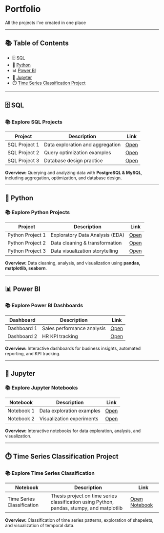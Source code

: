 # Portfolio
All the projects i've created in one place

---

## 📚 Table of Contents

- 🗄️ [SQL](#%EF%B8%8F-sql)
- 🐍 [Python](#-python)
- 📊 [Power BI](#-power-bi)
- 📓 [Jupyter](#-jupyter)
- ⏱️ [Time Series Classification Project](#%EF%B8%8F-time-series-classification-project)


---

## 🗄️ SQL

### 📚 Explore SQL Projects

| Project | Description | Link |
|---------|------------|------|
| SQL Project 1 | Data exploration and aggregation | [Open](sql/project1.sql) |
| SQL Project 2 | Query optimization examples | [Open](sql/project2.sql) |
| SQL Project 3 | Database design practice | [Open](sql/project3.sql) |

**Overview:** Querying and analyzing data with **PostgreSQL & MySQL**, including aggregation, optimization, and database design.

---

## 🐍 Python

### 📚 Explore Python Projects

| Project | Description | Link |
|---------|------------|------|
| Python Project 1 | Exploratory Data Analysis (EDA) | [Open](python/project1.ipynb) |
| Python Project 2 | Data cleaning & transformation | [Open](python/project2.ipynb) |
| Python Project 3 | Data visualization storytelling | [Open](python/project3.ipynb) |

**Overview:** Data cleaning, analysis, and visualization using **pandas, matplotlib, seaborn**.

---

## 📊 Power BI

### 📚 Explore Power BI Dashboards

| Dashboard | Description | Link |
|-----------|------------|------|
| Dashboard 1 | Sales performance analysis | [Open](powerbi/dashboard1.pbix) |
| Dashboard 2 | HR KPI tracking | [Open](powerbi/dashboard2.pbix) |

**Overview:** Interactive dashboards for business insights, automated reporting, and KPI tracking.

---

## 📓 Jupyter

### 📚 Explore Jupyter Notebooks

| Notebook | Description | Link |
|---------|------------|------|
| Notebook 1 | Data exploration examples | [Open](jupyter/notebook1.ipynb) |
| Notebook 2 | Visualization experiments | [Open](jupyter/notebook2.ipynb) |

**Overview:** Interactive notebooks for data exploration, analysis, and visualization.

---

## ⏱️ Time Series Classification Project

### 📚 Explore Time Series Classification

| Notebook | Description | Link |
|---------|------------|------|
| Time Series Classification | Thesis project on time series classification using Python, pandas, stumpy, and matplotlib | [Open Notebook](jupyter/Time_Series_Classification.ipynb) |

**Overview:** Classification of time series patterns, exploration of shapelets, and visualization of temporal data.

